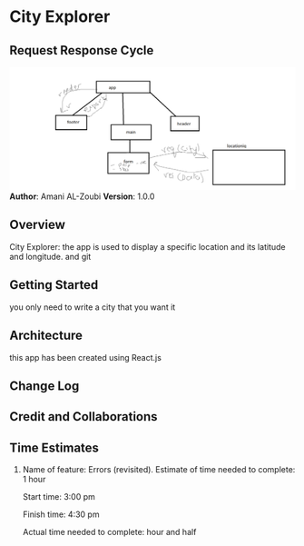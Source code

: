 # City Explorer
## Request Response Cycle
![Request Response Cycle](./src/assets/Untitled.png)
**Author**: Amani AL-Zoubi
**Version**: 1.0.0

## Overview
City Explorer: the app is used to display a specific location and its latitude and longitude. and git 

## Getting Started
you only need to write a city that you want it 

## Architecture
this app has been created using React.js

## Change Log

## Credit and Collaborations

 ## Time Estimates
1. Name of feature: 
    Errors (revisited).
    Estimate of time needed to complete: 1 hour

    Start time: 3:00 pm

    Finish time: 4:30 pm

    Actual time needed to complete:  hour and half

